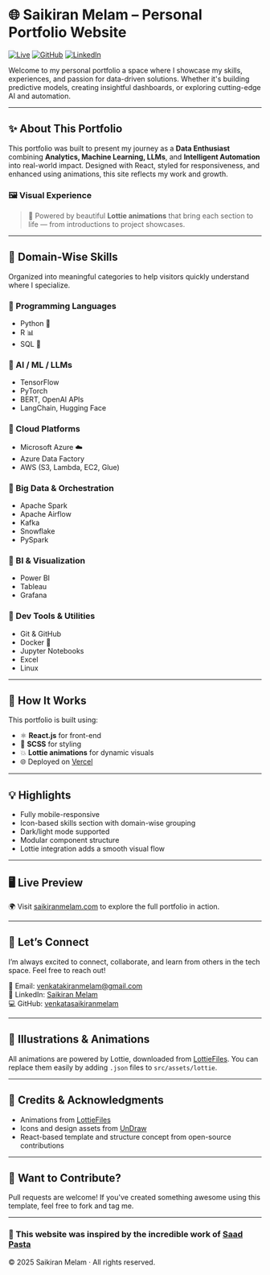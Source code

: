 # 🌐 Saikiran Melam – Personal Portfolio Website

[![Live](https://img.shields.io/badge/Visit-Live%20Site-green?style=for-the-badge&logo=vercel&logoColor=white)](https://www.saikiranmelam.com/)
[![GitHub](https://img.shields.io/badge/-GitHub-black?style=for-the-badge&logo=github)](https://github.com/venkatasaikiranmelam)
[![LinkedIn](https://img.shields.io/badge/-LinkedIn-blue?style=for-the-badge&logo=linkedin)](https://www.linkedin.com/in/mvsaikiran92/)

Welcome to my personal portfolio a space where I showcase my skills, experiences, and passion for data-driven solutions. Whether it's building predictive models, creating insightful dashboards, or exploring cutting-edge AI and automation.

---

## ✨ About This Portfolio

This portfolio was built to present my journey as a **Data Enthusiast** combining **Analytics, Machine Learning, LLMs**, and **Intelligent Automation** into real-world impact. Designed with React, styled for responsiveness, and enhanced using animations, this site reflects my work and growth.

### 🖼️ Visual Experience

> 🔄 Powered by beautiful **Lottie animations** that bring each section to life — from introductions to project showcases.

---

## 🧠 Domain-Wise Skills

Organized into meaningful categories to help visitors quickly understand where I specialize.

### 🔹 Programming Languages
- Python 🐍
- R 📊
- SQL 🧩

### 🔹 AI / ML / LLMs
- TensorFlow
- PyTorch
- BERT, OpenAI APIs
- LangChain, Hugging Face

### 🔹 Cloud Platforms
- Microsoft Azure ☁️
- Azure Data Factory
- AWS (S3, Lambda, EC2, Glue)

### 🔹 Big Data & Orchestration
- Apache Spark
- Apache Airflow
- Kafka
- Snowflake
- PySpark

### 🔹 BI & Visualization
- Power BI
- Tableau
- Grafana

### 🔹 Dev Tools & Utilities
- Git & GitHub
- Docker 🐳
- Jupyter Notebooks
- Excel
- Linux

---

## 🚀 How It Works

This portfolio is built using:
- ⚛️ **React.js** for front-end
- 🎨 **SCSS** for styling
- 💥 **Lottie animations** for dynamic visuals
- 🌐 Deployed on [Vercel](https://vercel.com/)

---

## 💡 Highlights

- Fully mobile-responsive
- Icon-based skills section with domain-wise grouping
- Dark/light mode supported
- Modular component structure
- Lottie integration adds a smooth visual flow

---

## 🖥️ Live Preview

🌍 Visit [saikiranmelam.com](https://www.saikiranmelam.com) to explore the full portfolio in action.

---

## 🙌 Let’s Connect

I’m always excited to connect, collaborate, and learn from others in the tech space. Feel free to reach out!

📧 Email: venkatakiranmelam@gmail.com  
💼 LinkedIn: [Saikiran Melam](https://www.linkedin.com/in/saikiranmelam)  
💻 GitHub: [venkatasaikiranmelam](https://github.com/venkatasaikiranmelam)

---
## 🎨 Illustrations & Animations

All animations are powered by Lottie, downloaded from [LottieFiles](https://lottiefiles.com). You can replace them easily by adding `.json` files to `src/assets/lottie`.

---

## 🙏 Credits & Acknowledgments

- Animations from [LottieFiles](https://lottiefiles.com)  
- Icons and design assets from [UnDraw](https://undraw.co/)  
- React-based template and structure concept from open-source contributions

---

## 🤝 Want to Contribute?

Pull requests are welcome! If you've created something awesome using this template, feel free to fork and tag me.

---

### 🧡 This website was inspired by the incredible work of [Saad Pasta](https://github.com/saadpasta)

© 2025 Saikiran Melam · All rights reserved.
